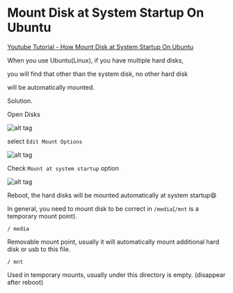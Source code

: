 # Mount Disk at System Startup On Ubuntu

[Youtube Tutorial - How Mount Disk at System Startup On Ubuntu](https://youtu.be/tYA8HO4jpM4)

When you use Ubuntu(Linux), if you have multiple hard disks,

you will find that other than the system disk, no other hard disk

will be automatically mounted.

Solution.

Open Disks

![alt tag](https://i.imgur.com/DIe9354.png)

select `Edit Mount Options`

![alt tag](https://i.imgur.com/sYhJ61A.png)

Check `Mount at system startup` option

![alt tag](https://i.imgur.com/8vbp6du.png)

Reboot, the hard disks will be mounted automatically at system startup:smile:

In general, you need to mount disk to be correct in `/media`(`/mnt` is a temporary mount point).

`/ media`

Removable mount point, usually it will automatically mount additional hard disk or usb to this file.

`/ mnt`

Used in temporary mounts, usually under this directory is empty. (disappear after reboot)